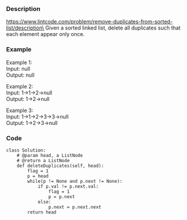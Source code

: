 ### Description
https://www.lintcode.com/problem/remove-duplicates-from-sorted-list/description\ 
Given a sorted linked list, delete all duplicates such that each element appear only once.

### Example
Example 1:\
Input:  null\
Output: null

Example 2:\
Input:  1->1->2->null\
Output: 1->2->null
	
Example 3:\
Input:  1->1->2->3->3->null\
Output: 1->2->3->null
	
### Code
```
class Solution:
    # @param head, a ListNode
    # @return a ListNode
    def deleteDuplicates(self, head):
        flag = 1
        p = head
        while(p != None and p.next != None):
            if p.val != p.next.val:
                flag = 1
                p = p.next
            else:
                p.next = p.next.next
        return head
```
